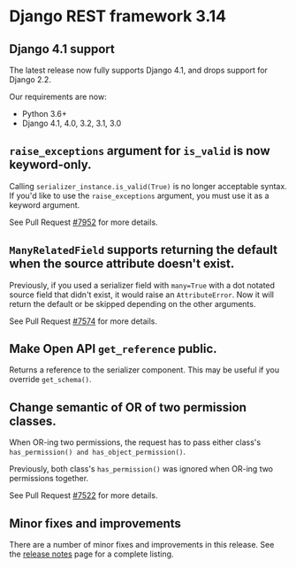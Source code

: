 <style>
.promo li a {
    float: left;
    width: 130px;
    height: 20px;
    text-align: center;
    margin: 10px 30px;
    padding: 150px 0 0 0;
    background-position: 0 50%;
    background-size: 130px auto;
    background-repeat: no-repeat;
    font-size: 120%;
    color: black;
}
.promo li {
    list-style: none;
}
</style>

# Django REST framework 3.14

## Django 4.1 support

The latest release now fully supports Django 4.1, and drops support for Django 2.2.

Our requirements are now:

* Python 3.6+
* Django 4.1, 4.0, 3.2, 3.1, 3.0

## `raise_exceptions` argument for `is_valid` is now keyword-only.

Calling `serializer_instance.is_valid(True)` is no longer acceptable syntax.
If you'd like to use the `raise_exceptions` argument, you must use it as a
keyword argument.

See Pull Request [#7952](https://github.com/encode/django-rest-framework/pull/7952) for more details.

## `ManyRelatedField` supports returning the default when the source attribute doesn't exist.

Previously, if you used a serializer field with `many=True` with a dot notated source field
that didn't exist, it would raise an `AttributeError`. Now it will return the default or be
skipped depending on the other arguments.

See Pull Request [#7574](https://github.com/encode/django-rest-framework/pull/7574) for more details.

## Make Open API `get_reference` public.

Returns a reference to the serializer component. This may be useful if you override `get_schema()`.

## Change semantic of OR of two permission classes.

When OR-ing two permissions, the request has to pass either class's `has_permission() and has_object_permission()`.

Previously, both class's `has_permission()` was ignored when OR-ing two permissions together.

See Pull Request [#7522](https://github.com/encode/django-rest-framework/pull/7522) for more details.

## Minor fixes and improvements

There are a number of minor fixes and improvements in this release. See the [release notes](release-notes.md) page for a complete listing.
